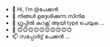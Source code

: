 - 👋 Hi, I’m @പേക്കൻ 
- 👀  നിങ്ങൾ ഉദ്ദേശിക്കുന്ന സിനിമ 
- 🌱 ഗ്രൂപ്പിൽ കറക്റ്റ് ആയി type ചെയുക ...
- 💞️ 😊😊😊😊😊😊😊😊😊😊
- 📫 സപ്പോർട്ട് പേക്കൻ ...

<!---
Deepusourav/Deepusourav is a ✨ special ✨ repository because its `README.md` (this file) appears on your GitHub profile.
You can click the Preview link to take a look at your changes.
--->
